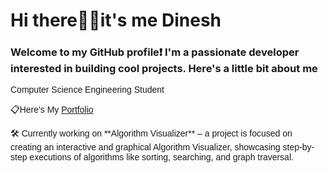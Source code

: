 # Hi there🙋‍♂️it's me Dinesh 
### Welcome to my GitHub profile❗ I'm a passionate developer interested in building cool projects. Here's a little bit about me
 <p> Computer Science Engineering Student </p>
 <p> 📋Here's My <a href ="name">Portfolio</a></p>
  <p>🛠️ Currently working on **Algorithm Visualizer** – a project is focused on creating an interactive and graphical Algorithm Visualizer, showcasing step-by-step executions of algorithms like sorting, searching, and graph traversal.</p>
  <style>
   p{
   font-family: Arial, Helvetica, sans-serif;
  </style>



